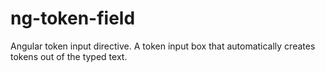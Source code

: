 # ng-token-field
Angular token input directive. A token input box that automatically creates tokens out of the typed text.
